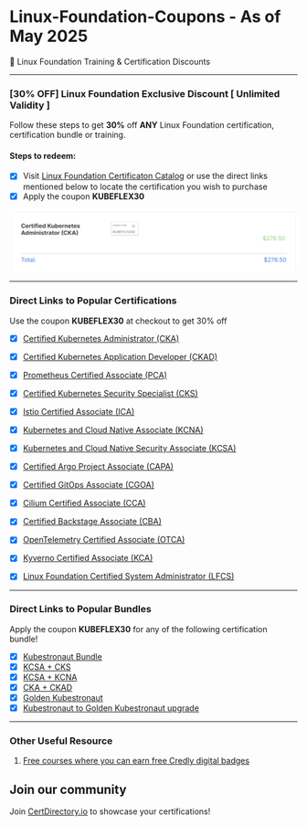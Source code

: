 # Linux-Foundation-Coupons - As of May 2025
🎉 Linux Foundation Training & Certification Discounts

---
### [30% OFF] Linux Foundation Exclusive Discount [ Unlimited Validity ]

Follow these steps to get **30%** off **ANY** Linux Foundation certification, certification bundle or training.

#### Steps to redeem:
- [x] Visit [Linux Foundation Certificaton Catalog](https://tidd.ly/3XUqO8D) or use the direct links mentioned below to locate the certification you wish to purchase
- [x] Apply the coupon **KUBEFLEX30**

![Alt text](images/with-coupon-v2.png?raw=true "KUBEFLEX30 Coupon")

---
### Direct Links to Popular Certifications

Use the coupon **KUBEFLEX30** at checkout to get 30% off

- [x] [Certified Kubernetes Administrator (CKA)](https://tidd.ly/3DFkSJP)

- [x] [Certified Kubernetes Application Developer (CKAD)](https://tidd.ly/3DDuXXK)

- [x] [Prometheus Certified Associate (PCA)](https://tidd.ly/426M1i0)

- [x] [Certified Kubernetes Security Specialist (CKS)](https://tidd.ly/4iuILmo)

- [x] [Istio Certified Associate (ICA)](https://tidd.ly/4isMzEG)

- [x] [Kubernetes and Cloud Native Associate (KCNA)](https://tidd.ly/3R6IcDd)

- [x] [Kubernetes and Cloud Native Security Associate (KCSA)](https://tidd.ly/3R9ODWa)

- [x] [Certified Argo Project Associate (CAPA)](https://tidd.ly/3R6IWrZ)

- [x] [Certified GitOps Associate (CGOA)](https://tidd.ly/3DGixye)

- [x] [Cilium Certified Associate (CCA)](https://tidd.ly/422X77M)

- [x] [Certified Backstage Associate (CBA)](https://tidd.ly/4iu6NxX)

- [x] [OpenTelemetry Certified Associate (OTCA)](https://tidd.ly/4kRaAa8)
      
- [x] [Kyverno Certified Associate (KCA)](https://tidd.ly/3DGSBT6)
      
- [x] [Linux Foundation Certified System Administrator (LFCS)](https://tidd.ly/3FEvqcE) 

---
### Direct Links to Popular Bundles

Apply the coupon **KUBEFLEX30** for any of the following certification bundle!
- [x] [Kubestronaut Bundle](https://tidd.ly/4kRb0xa)
- [x] [KCSA + CKS](https://tidd.ly/3FsOhYh)
- [x] [KCSA + KCNA](https://tidd.ly/4bP59V8)
- [x] [CKA + CKAD](https://tidd.ly/424IQYb)
- [x] [Golden Kubestronaut](https://tidd.ly/4ijaE09)
- [x] [Kubestronaut to Golden Kubestronaut upgrade](https://tidd.ly/4iXvJhJ)

---
### Other Useful Resource

1. [Free courses where you can earn free Credly digital badges](https://github.com/CloudNativeStudyGroup/Free-Credly-Badges)


## Join our community

Join [CertDirectory.io](https://certdirectory.io) to showcase your certifications!


